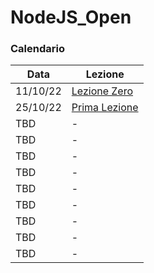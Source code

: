 # NodeJS_Open

### Calendario

| Data | Lezione |
|------|---------|
| 11/10/22 | [Lezione Zero](https://www.imdb.com/title/tt3568052/) |
| 25/10/22 | [Prima Lezione](https://github.com/CawaAlreadyTaken/NodeJS_Open/tree/main/PrimaLezione) |
| TBD | - |
| TBD | - |
| TBD | - |
| TBD | - |
| TBD | - |
| TBD | - |
| TBD | - |
| TBD | - |
| TBD | - |
